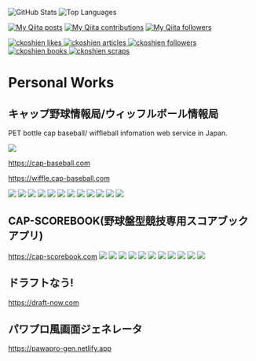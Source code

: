 ![GitHub Stats](https://github-readme-stats.vercel.app/api?username=ckoshien&count_private=true&show_icons=true)
![Top Languages](https://github-readme-stats.vercel.app/api/top-langs/?username=ckoshien&layout=compact)

[![My Qiita posts](https://qiita-badge.apiapi.app/s/ckoshien/posts.svg)](http://qiita.com/ckoshien)
[![My Qiita contributions](https://qiita-badge.apiapi.app/s/ckoshien/contributions.svg)](http://qiita.com/ckoshien)
[![My Qiita followers](https://qiita-badge.apiapi.app/s/ckoshien/followers.svg)](http://qiita.com/ckoshien)

<!-- Like のバッジ -->
  <a href="https://zenn.dev/ckoshien">
    <img src="https://zenn.badge.nikaera.com/s/ckoshien/likes?style=plastic" alt="ckoshien likes" />
  </a>

  <!-- Articles のバッジ -->
  <a href="https://zenn.dev/ckoshien/articles">
    <img src="https://zenn.badge.nikaera.com/s/ckoshien/articles?style=plastic" alt="ckoshien articles" />
  </a>

  <!-- Followers のバッジ -->
  <a href="https://zenn.dev/ckoshien/followers">
    <img src="https://zenn.badge.nikaera.com/s/ckoshien/followers?style=plastic" alt="ckoshien followers" />
  </a>

  <!-- Books のバッジ -->
  <a href="https://zenn.dev/ckoshien/books">
    <img src="https://zenn.badge.nikaera.com/s/ckoshien/books?style=plastic" alt="ckoshien books" />
  </a>

  <!-- Scraps のバッジ -->
  <a href="https://zenn.dev/ckoshien/scraps">
    <img src="https://zenn.badge.nikaera.com/s/ckoshien/scraps?style=plastic" alt="ckoshien scraps" />
  </a>
 
 # Personal Works
 ## キャップ野球情報局/ウィッフルボール情報局
 PET bottle cap baseball/ wiffleball infomation web service in Japan.
 
 ![](https://cap-baseball.com/images/ogp.jpg)
 
 https://cap-baseball.com
 
 https://wiffle.cap-baseball.com
 
 
 
 ![](https://img.shields.io/badge/next.js-000000?style=for-the-badge&logo=nextdotjs&logoColor=white)
 ![](https://img.shields.io/badge/Express.js-000000?style=for-the-badge&logo=express&logoColor=white)
 ![](https://img.shields.io/badge/Docker-2CA5E0?style=for-the-badge&logo=docker&logoColor=white)
 ![](https://img.shields.io/badge/Vercel-000000?style=for-the-badge&logo=vercel&logoColor=white)
 ![](https://img.shields.io/badge/MySQL-005C84?style=for-the-badge&logo=mysql&logoColor=white)
 ![](https://img.shields.io/badge/Canva-%2300C4CC.svg?&style=for-the-badge&logo=Canva&logoColor=white)
 ![](https://img.shields.io/badge/Unsplash-000000?style=for-the-badge&logo=Unsplash&logoColor=white)
 ![](https://img.shields.io/badge/Chart.js-FF6384?style=for-the-badge&logo=chartdotjs&logoColor=white)
 ![](https://img.shields.io/badge/Cypress-17202C?style=for-the-badge&logo=cypress&logoColor=white)
 ![](https://img.shields.io/badge/firebase-ffca28?style=for-the-badge&logo=firebase&logoColor=black)
 ![](https://img.shields.io/badge/Font_Awesome-339AF0?style=for-the-badge&logo=fontawesome&logoColor=white)
 ![](https://img.shields.io/badge/TypeScript-007ACC?style=for-the-badge&logo=typescript&logoColor=white)
 
 ## CAP-SCOREBOOK(野球盤型競技専用スコアブックアプリ)
 https://cap-scorebook.com
 ![](https://cap-scorebook.com/ogp.jpg)
 ![](https://img.shields.io/badge/next.js-000000?style=for-the-badge&logo=nextdotjs&logoColor=white)
 ![](https://img.shields.io/badge/Express.js-000000?style=for-the-badge&logo=express&logoColor=white)
 ![](https://img.shields.io/badge/Docker-2CA5E0?style=for-the-badge&logo=docker&logoColor=white)
 ![](https://img.shields.io/badge/Vercel-000000?style=for-the-badge&logo=vercel&logoColor=white)
 ![](https://img.shields.io/badge/MySQL-005C84?style=for-the-badge&logo=mysql&logoColor=white)
 ![](https://img.shields.io/badge/Canva-%2300C4CC.svg?&style=for-the-badge&logo=Canva&logoColor=white)
 ![](https://img.shields.io/badge/Chart.js-FF6384?style=for-the-badge&logo=chartdotjs&logoColor=white)
 ![](https://img.shields.io/badge/firebase-ffca28?style=for-the-badge&logo=firebase&logoColor=black)
 ![](https://img.shields.io/badge/Font_Awesome-339AF0?style=for-the-badge&logo=fontawesome&logoColor=white)
 ![](https://img.shields.io/badge/TypeScript-007ACC?style=for-the-badge&logo=typescript&logoColor=white)
 
 ## ドラフトなう!
 https://draft-now.com 
 
 ## パワプロ風画面ジェネレータ
 https://pawapro-gen.netlify.app
 
